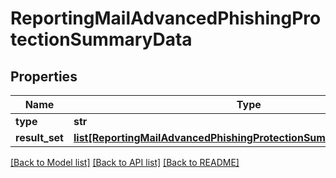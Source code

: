 # ReportingMailAdvancedPhishingProtectionSummaryData

## Properties
Name | Type | Description | Notes
------------ | ------------- | ------------- | -------------
**type** | **str** |  | [optional] 
**result_set** | [**list[ReportingMailAdvancedPhishingProtectionSummaryDataResultSet]**](ReportingMailAdvancedPhishingProtectionSummaryDataResultSet.md) |  | [optional] 

[[Back to Model list]](../README.md#documentation-for-models) [[Back to API list]](../README.md#documentation-for-api-endpoints) [[Back to README]](../README.md)

